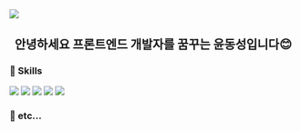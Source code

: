 <img src="https://capsule-render.vercel.app/api?type=slice&color=auto&height=170&section=header&text=Hello&desc=I'm%20YoonDongSung&fontSize=50&fontAlign=70&fontAlignY=20&descAlign=80&descAlignY=40&rotate=10" />

<h2 align="center">안녕하세요 프론트엔드 개발자를 꿈꾸는 윤동성입니다😊</h1>

<h3>📖 Skills</h3>
<img src="https://img.shields.io/badge/HTML5-E34F26?style=for-the-badge&logo=HTML5&logoColor=white">
<img src="https://img.shields.io/badge/CSS3-1572B6?style=for-the-badge&logo=CSS3&logoColor=white">
<img src="https://img.shields.io/badge/JavaScript-F7DF1E?style=for-the-badge&logo=JavaScript&logoColor=white">
<img src="https://img.shields.io/badge/TypeScript-3178C6?style=for-the-badge&logo=TypeScript&logoColor=white">
<img src="https://img.shields.io/badge/React-61DAFB?style=for-the-badge&logo=React&logoColor=white">

<h3>📖 etc...</h3>
